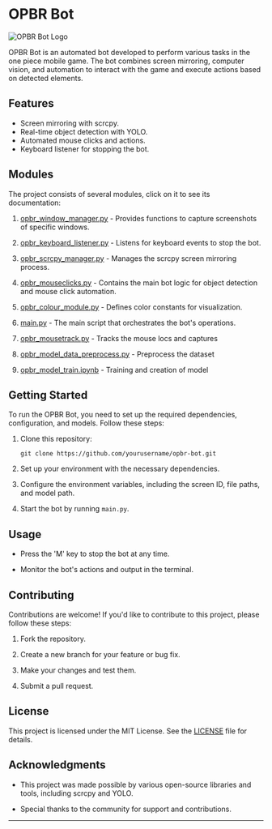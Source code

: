 # OPBR Bot

![OPBR Bot Logo](bot_logo.png)

OPBR Bot is an automated bot developed to perform various tasks in the one piece mobile game. The bot combines screen mirroring, computer vision, and automation to interact with the game and execute actions based on detected elements.

## Features

- Screen mirroring with scrcpy.
- Real-time object detection with YOLO.
- Automated mouse clicks and actions.
- Keyboard listener for stopping the bot.

## Modules

The project consists of several modules, click on it to see its documentation:

1. [opbr_window_manager.py](./readme_files/opbr_window_manager.md) - Provides functions to capture screenshots of specific windows.

2. [opbr_keyboard_listener.py](./readme_files/opbr_keyboard_listener.md) - Listens for keyboard events to stop the bot.

3. [opbr_scrcpy_manager.py](./readme_files/opbr_scrcpy_manager.md) - Manages the scrcpy screen mirroring process.

4. [opbr_mouseclicks.py](./readme_files/opbr_mouseclicks.md) - Contains the main bot logic for object detection and mouse click automation.

5. [opbr_colour_module.py](./readme_files/opbr_colour_module.md) - Defines color constants for visualization.

6. [main.py](./readme_files/main.md) - The main script that orchestrates the bot's operations.

7. [opbr_mousetrack.py](./readme_files/opbr_mousetrack.md) - Tracks the mouse locs and captures

8. [opbr_model_data_preprocess.py](./readme_files/opbr_model_data_preprocess.md) - Preprocess the dataset

9. [opbr_model_train.ipynb](./readme_files/opbr_model_train.md) - Training and creation of model

## Getting Started

To run the OPBR Bot, you need to set up the required dependencies, configuration, and models. Follow these steps:

1. Clone this repository:

    ```shell
    git clone https://github.com/yourusername/opbr-bot.git
    ```

2. Set up your environment with the necessary dependencies.

3. Configure the environment variables, including the screen ID, file paths, and model path.

4. Start the bot by running `main.py`.

## Usage

- Press the 'M' key to stop the bot at any time.

- Monitor the bot's actions and output in the terminal.

## Contributing

Contributions are welcome! If you'd like to contribute to this project, please follow these steps:

1. Fork the repository.

2. Create a new branch for your feature or bug fix.

3. Make your changes and test them.

4. Submit a pull request.

## License

This project is licensed under the MIT License. See the [LICENSE](./LICENSE) file for details.

## Acknowledgments

- This project was made possible by various open-source libraries and tools, including scrcpy and YOLO.

- Special thanks to the community for support and contributions.

---

